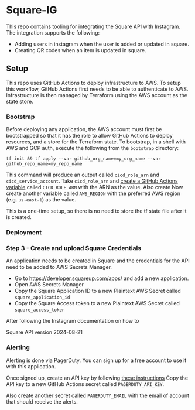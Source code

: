 # Square-IG

This repo contains tooling for integrating the Square API with Instagram. The integration supports the following:

- Adding users in instagram when the user is added or updated in square.
- Creating QR codes when an item is updated in square.

## Setup

This repo uses GitHub Actions to deploy infrastructure to AWS. To setup this workflow, GitHub Actions first needs
to be able to authenticate to AWS. Infrastructure is then managed by Terraform using the AWS account as the state
store.

### Bootstrap

Before deploying any application, the AWS account must first be bootstrapped so that it has the role to allow
GitHub Actions to deploy resources, and a store for the Terraform state. To bootstrap, in a shell with AWS 
and GCP auth, execute the following from the `bootstrap` directory:

```
tf init && tf apply --var github_org_name=my_org_name --var github_repo_name=my_repo_name
```

This command will produce an output called `cicd_role_arn` and `cicd_service_account`. Take `cicd_role_arn` and
[create a GitHub Actions variable](https://docs.github.com/en/actions/writing-workflows/choosing-what-your-workflow-does/store-information-in-variables#creating-configuration-variables-for-a-repository)
called `CICD_ROLE_ARN` with the ARN as the value. Also create Now create another variable called `AWS_REGION` with the
preferred AWS region (e.g. `us-east-1`) as the value.

This is a one-time setup, so there is no need to store the tf state file after it is created.


### Deployment


### Step 3 - Create and upload Square Credentials

An application needs to be created in Square and the credentials for the API need to be added to AWS Secrets Manager.

- Go to https://developer.squareup.com/apps/ and add a new application.
- Open AWS Secrets Manager
- Copy the Square Application ID to a new Plaintext AWS Secret called `square_application_id`
- Copy the Square Access token to a new Plaintext AWS Secret called `square_access_token`

After following the Instagram documentation on how to 


Square API version 2024-08-21

### Alerting

Alerting is done via PagerDuty. You can sign up for a free account to use it with this application.

Once signed up, create an API key by following [these instructions](https://support.pagerduty.com/main/docs/api-access-keys#generate-a-general-access-rest-api-key)
Copy the API key to a new GitHub Actions secret called `PAGERDUTY_API_KEY`.

Also create another secret called `PAGERDUTY_EMAIL` with the email of account that should receive the alerts.